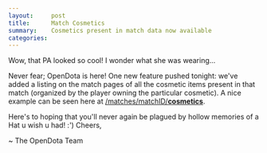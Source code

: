 ```yaml
---
layout:     post
title:      Match Cosmetics
summary:    Cosmetics present in match data now available
categories: 
---
```


Wow, that PA looked so cool! I wonder what she was wearing...

Never fear; OpenDota is here! One new feature pushed tonight: we've added a listing on the match pages of all the cosmetic items present in that match (organized by the player owning the particular cosmetic). A nice example can be seen here at [/matches/matchID/**cosmetics**](https://www.opendota.com/matches/2660724143/cosmetics).

Here's to hoping that you'll never again be plagued by hollow memories of a Hat u wish u had! :') Cheers,

~ The OpenDota Team
